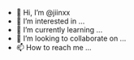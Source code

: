 - 👋 Hi, I’m @jiinxx
- 👀 I’m interested in ...
- 🌱 I’m currently learning ...
- 💞️ I’m looking to collaborate on ...
- 📫 How to reach me ...

<!---
jiinxx/jiinxx is a ✨ special ✨ repository because its `README.md` (this file) appears on your GitHub profile.
You can click the Preview link to take a look at your changes.
--->
